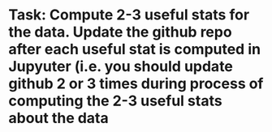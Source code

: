 # Task: Compute 2-3 useful stats for the data.         Update the github repo after each useful stat is computed in Jupyuter (i.e. you should update github 2 or 3 times during process of computing the 2-3 useful stats about the data